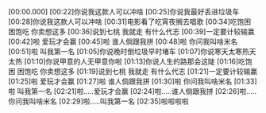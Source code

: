 [00:00.000]
[00:22]你说我这款人可以冲啥
[00:25]你说我最好丢进垃圾车
[00:28]你说我这款人可以冲啥
[00:31]电影看了吃宵夜搁去唱歌
[00:34]吃饱困 困饱吃 你卖想这多
[00:36]说到七桃 我就走 有什么代志
[00:39]一定要计较输赢
[00:42]啦 爱玩才会赢
[00:45]啦 谁人倘跟我拼
[00:48]啦 你问我叫啥米名
[00:51]啦 叫我第一名
[01:05]你说晚时倒垃圾早时堵车
[01:07]你说寒天太寒热天太热
[01:10]你说甲意的人无甲意你啦
[01:13]你说人生的路那会这陡
[01:16]吃饱困 困饱吃 你卖想这多
[01:19]说到七桃 我就走 有什么代志
[01:21]一定要计较输赢
[01:25]啦 爱玩才会赢
[01:27]啦 谁人倘跟我拼
[01:30]啦 你问我叫啥米名
[01:33]啦 叫我第一名
[02:21]啦.....爱玩才会赢
[02:24]啦.....谁人倘跟我拼
[02:26]啦.....你问我叫啥米名
[02:29]啦.....叫我第一名
[02:35]啦啦啦啦